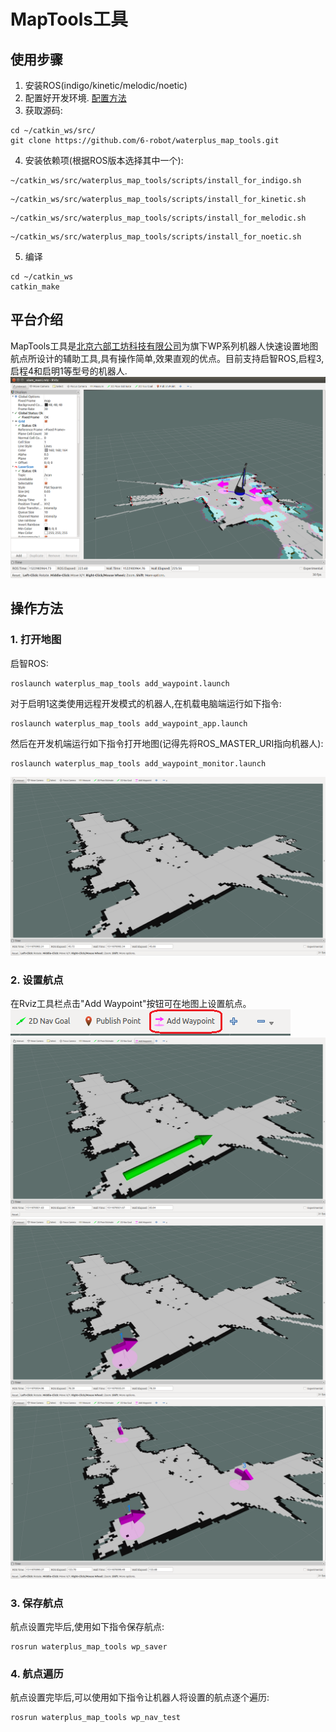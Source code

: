 # MapTools工具

## 使用步骤

1. 安装ROS(indigo/kinetic/melodic/noetic)
2. 配置好开发环境. [配置方法](http://wiki.ros.org/ROS/Tutorials/InstallingandConfiguringROSEnvironment)
3. 获取源码:
```
cd ~/catkin_ws/src/
git clone https://github.com/6-robot/waterplus_map_tools.git
```
4. 安装依赖项(根据ROS版本选择其中一个):
```
~/catkin_ws/src/waterplus_map_tools/scripts/install_for_indigo.sh
```
```
~/catkin_ws/src/waterplus_map_tools/scripts/install_for_kinetic.sh
```
```
~/catkin_ws/src/waterplus_map_tools/scripts/install_for_melodic.sh
```
```
~/catkin_ws/src/waterplus_map_tools/scripts/install_for_noetic.sh
```
5. 编译
```
cd ~/catkin_ws
catkin_make
```

## 平台介绍
MapTools工具是[北京六部工坊科技有限公司](http://www.6-robot.com)为旗下WP系列机器人快速设置地图航点所设计的辅助工具,具有操作简单,效果直观的优点。目前支持启智ROS,启程3,启程4和启明1等型号的机器人.
![Nav pic](./media/wpb_home_nav.png)

## 操作方法

### 1. 打开地图
启智ROS:
```
roslaunch waterplus_map_tools add_waypoint.launch
```
对于启明1这类使用远程开发模式的机器人,在机载电脑端运行如下指令:
```
roslaunch waterplus_map_tools add_waypoint_app.launch
```
然后在开发机端运行如下指令打开地图(记得先将ROS_MASTER_URI指向机器人):
```
roslaunch waterplus_map_tools add_waypoint_monitor.launch
```
![1 pic](./media/map.png)

### 2. 设置航点
在Rviz工具栏点击"Add Waypoint"按钮可在地图上设置航点。
![2 pic](./media/toolbar.png)
![3 pic](./media/add_waypoint.png)
![4 pic](./media/waypoint.png)
![MapTools pic](./media/map_tools.png)

### 3. 保存航点
航点设置完毕后,使用如下指令保存航点:
```
rosrun waterplus_map_tools wp_saver
```

### 4. 航点遍历
航点设置完毕后,可以使用如下指令让机器人将设置的航点逐个遍历:
```
rosrun waterplus_map_tools wp_nav_test
```
